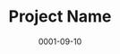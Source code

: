---
draft: true
title: Project Name
description: Project Description
date: 0001-09-10
url: website link
github: github link
languages: ["coding", "languages", "here"]
---